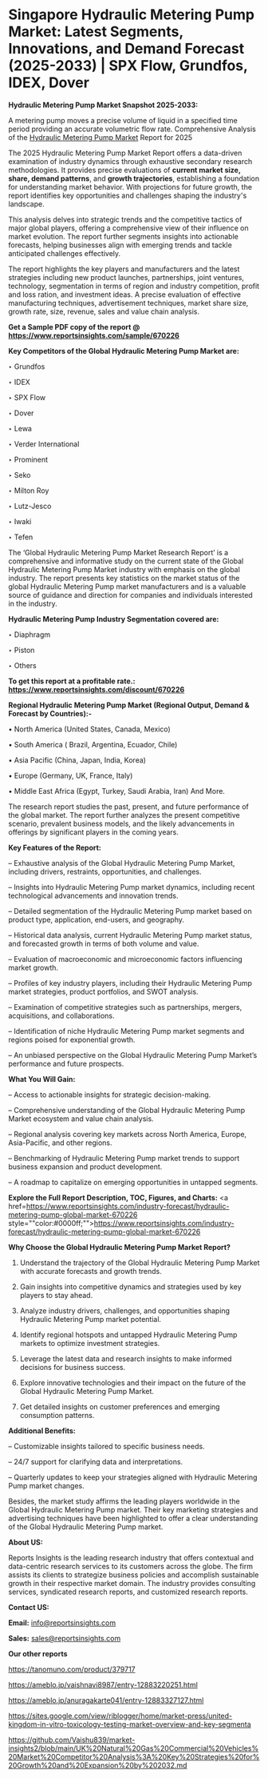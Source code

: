 # Singapore Hydraulic Metering Pump Market: Latest Segments, Innovations, and Demand Forecast (2025-2033) | SPX Flow, Grundfos, IDEX, Dover

<strong>Hydraulic Metering Pump Market Snapshot 2025-2033:</strong>

A metering pump moves a precise volume of liquid in a specified time period providing an accurate volumetric flow rate. Comprehensive Analysis of the <a href=https://www.reportsinsights.com/sample/670226>Hydraulic Metering Pump Market</a> Report for 2025

The 2025 Hydraulic Metering Pump Market Report offers a data-driven examination of industry dynamics through exhaustive secondary research methodologies. It provides precise evaluations of <strong>current market size, share, demand patterns</strong>, and <strong>growth trajectories</strong>, establishing a foundation for understanding market behavior. With projections for future growth, the report identifies key opportunities and challenges shaping the industry's landscape.

This analysis delves into strategic trends and the competitive tactics of major global players, offering a comprehensive view of their influence on market evolution. The report further segments insights into actionable forecasts, helping businesses align with emerging trends and tackle anticipated challenges effectively.

The report highlights the key players and manufacturers and the latest strategies including new product launches, partnerships, joint ventures, technology, segmentation in terms of region and industry competition, profit and loss ration, and investment ideas. A precise evaluation of effective manufacturing techniques, advertisement techniques, market share size, growth rate, size, revenue, sales and value chain analysis.

<strong>Get a Sample PDF copy of the report @ <a href=https://www.reportsinsights.com/sample/670226 style=color:#0000ff;>https://www.reportsinsights.com/sample/670226</a></strong>

<strong>Key Competitors of the Global Hydraulic Metering Pump Market are:</strong>

‣ Grundfos

‣ IDEX

‣ SPX Flow

‣ Dover

‣ Lewa

‣ Verder International

‣ Prominent

‣ Seko

‣ Milton Roy

‣ Lutz-Jesco

‣ Iwaki

‣ Tefen

The ‘Global Hydraulic Metering Pump Market Research Report’ is a comprehensive and informative study on the current state of the Global Hydraulic Metering Pump Market industry with emphasis on the global industry. The report presents key statistics on the market status of the global Hydraulic Metering Pump market manufacturers and is a valuable source of guidance and direction for companies and individuals interested in the industry.

<strong>Hydraulic Metering Pump Industry Segmentation covered are:</strong>

‣ Diaphragm

‣ Piston

‣ Others

<strong>To get this report at a profitable rate.: <a href=https://www.reportsinsights.com/discount/670226 style=color:#0000ff;>https://www.reportsinsights.com/discount/670226</a></strong>

<strong>Regional Hydraulic Metering Pump Market (Regional Output, Demand &amp; Forecast by Countries):-</strong>

• North America (United States, Canada, Mexico)

• South America ( Brazil, Argentina, Ecuador, Chile)

• Asia Pacific (China, Japan, India, Korea)

• Europe (Germany, UK, France, Italy)

• Middle East Africa (Egypt, Turkey, Saudi Arabia, Iran) And More.

The research report studies the past, present, and future performance of the global market. The report further analyzes the present competitive scenario, prevalent business models, and the likely advancements in offerings by significant players in the coming years.

<strong>Key Features of the Report:</strong>

– Exhaustive analysis of the Global Hydraulic Metering Pump Market, including drivers, restraints, opportunities, and challenges.

– Insights into Hydraulic Metering Pump market dynamics, including recent technological advancements and innovation trends.

– Detailed segmentation of the Hydraulic Metering Pump market based on product type, application, end-users, and geography.

– Historical data analysis, current Hydraulic Metering Pump market status, and forecasted growth in terms of both volume and value.

– Evaluation of macroeconomic and microeconomic factors influencing market growth.

– Profiles of key industry players, including their Hydraulic Metering Pump market strategies, product portfolios, and SWOT analysis.

– Examination of competitive strategies such as partnerships, mergers, acquisitions, and collaborations.

– Identification of niche Hydraulic Metering Pump market segments and regions poised for exponential growth.

– An unbiased perspective on the Global Hydraulic Metering Pump Market’s performance and future prospects.

<strong>What You Will Gain:</strong>

– Access to actionable insights for strategic decision-making.

– Comprehensive understanding of the Global Hydraulic Metering Pump Market ecosystem and value chain analysis.

– Regional analysis covering key markets across North America, Europe, Asia-Pacific, and other regions.

– Benchmarking of Hydraulic Metering Pump market trends to support business expansion and product development.

– A roadmap to capitalize on emerging opportunities in untapped segments.

<strong>Explore the Full Report Description, TOC, Figures, and Charts:</strong>
<a href=https://www.reportsinsights.com/industry-forecast/hydraulic-metering-pump-global-market-670226 style=""color:#0000ff;"">https://www.reportsinsights.com/industry-forecast/hydraulic-metering-pump-global-market-670226</a>

<strong>Why Choose the Global Hydraulic Metering Pump Market Report?</strong>

1. Understand the trajectory of the Global Hydraulic Metering Pump Market with accurate forecasts and growth trends.

2. Gain insights into competitive dynamics and strategies used by key players to stay ahead.

3. Analyze industry drivers, challenges, and opportunities shaping Hydraulic Metering Pump market potential.

4. Identify regional hotspots and untapped Hydraulic Metering Pump markets to optimize investment strategies.

5. Leverage the latest data and research insights to make informed decisions for business success.

6. Explore innovative technologies and their impact on the future of the Global Hydraulic Metering Pump Market.

7. Get detailed insights on customer preferences and emerging consumption patterns.

<strong>Additional Benefits:</strong>

– Customizable insights tailored to specific business needs.

– 24/7 support for clarifying data and interpretations.

– Quarterly updates to keep your strategies aligned with Hydraulic Metering Pump market changes.

Besides, the market study affirms the leading players worldwide in the Global Hydraulic Metering Pump market. Their key marketing strategies and advertising techniques have been highlighted to offer a clear understanding of the Global Hydraulic Metering Pump market.

<strong><strong>About US</strong>:</strong>

Reports Insights is the leading research industry that offers contextual and data-centric research services to its customers across the globe. The firm assists its clients to strategize business policies and accomplish sustainable growth in their respective market domain. The industry provides consulting services, syndicated research reports, and customized research reports.

<strong>Contact US:</strong>

<p class=><b>Email:</b> <a href=mailto:info@reportsinsights.com>info@reportsinsights.com</a></p>
<p class=><b>Sales:</b> <a href=mailto:sales@reportsinsights.com>sales@reportsinsights.com</a></p>

<strong>Our other reports</strong>

<a href=https://tanomuno.com/product/379717>https://tanomuno.com/product/379717</a>

<a href=https://ameblo.jp/vaishnavi8987/entry-12883220251.html>https://ameblo.jp/vaishnavi8987/entry-12883220251.html</a>

<a href=https://ameblo.jp/anuragakarte041/entry-12883327127.html>https://ameblo.jp/anuragakarte041/entry-12883327127.html</a>

<a href=https://sites.google.com/view/riblogger/home/market-press/united-kingdom-in-vitro-toxicology-testing-market-overview-and-key-segmenta>https://sites.google.com/view/riblogger/home/market-press/united-kingdom-in-vitro-toxicology-testing-market-overview-and-key-segmenta</a>

<a href=https://github.com/Vaishu839/market-insights2/blob/main/UK%20Natural%20Gas%20Commercial%20Vehicles%20Market%20Competitor%20Analysis%3A%20Key%20Strategies%20for%20Growth%20and%20Expansion%20by%202032.md>https://github.com/Vaishu839/market-insights2/blob/main/UK%20Natural%20Gas%20Commercial%20Vehicles%20Market%20Competitor%20Analysis%3A%20Key%20Strategies%20for%20Growth%20and%20Expansion%20by%202032.md</a>
